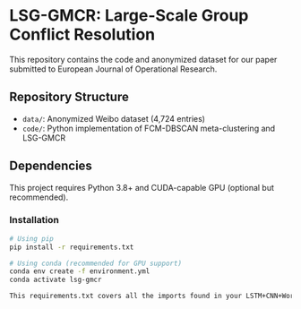 # LSG-GMCR: Large-Scale Group Conflict Resolution

This repository contains the code and anonymized dataset for our paper submitted to European Journal of Operational Research.

## Repository Structure

- `data/`: Anonymized Weibo dataset (4,724 entries)
- `code/`: Python implementation of FCM-DBSCAN meta-clustering and LSG-GMCR

## Dependencies

This project requires Python 3.8+ and CUDA-capable GPU (optional but recommended).

### Installation

```bash
# Using pip
pip install -r requirements.txt

# Using conda (recommended for GPU support)
conda env create -f environment.yml
conda activate lsg-gmcr

This requirements.txt covers all the imports found in your LSTM+CNN+Word2Vec code and should work with your other scripts as well.
